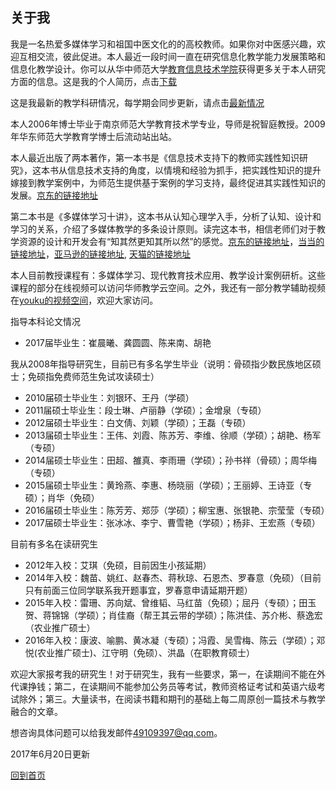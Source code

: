 ## 关于我 ##

我是一名热爱多媒体学习和祖国中医文化的的高校教师。如果你对中医感兴趣，欢迎互相交流，彼此促进。本人最近一段时间一直在研究信息化教学能力发展策略和信息化教学设计。你可以从华中师范大学[教育信息技术学院](http://it.ccnu.edu.cn/teacherdetail/index/57.html)获得更多关于本人研究方面的信息。这是我的个人简历，点击[下载](http://4instructor.com/vita.pdf)

这是我最新的教学科研情况，每学期会同步更新，请点击[最新情况](http://4instructor.com/#!new.md)

本人2006年博士毕业于南京师范大学教育技术学专业，导师是祝智庭教授。2009年华东师范大学教育学博士后流动站出站。

本人最近出版了两本著作，第一本书是《信息技术支持下的教师实践性知识研究》，这本书从信息技术支持的角度，以情境和经验为抓手，把实践性知识的提升嫁接到教学案例中，为师范生提供基于案例的学习支持，最终促进其实践性知识的发展。[京东的链接地址](http://item.jd.com/11380173.html)

第二本书是《多媒体学习十讲》，这本书从认知心理学入手，分析了认知、设计和学习的关系，介绍了多媒体教学的多条设计原则。读完这本书，相信老师们对于教学资源的设计和开发会有“知其然更知其所以然”的感觉。[京东的链接地址](http://item.jd.com/11795923.html)，[当当的链接地址](http://product.dangdang.com/23793648.html)，[亚马逊的链接地址](http://www.amazon.cn/%E5%A4%9A%E5%AA%92%E4%BD%93%E5%AD%A6%E4%B9%A0%E5%8D%81%E8%AE%B2-%E6%9D%8E%E6%96%87%E6%98%8A/dp/B0177P6OM8/), [天猫的链接地址](https://detail.tmall.com/item.htm?spm=a220m.1000858.1000725.6.B813iL&id=522982142484&areaId=420100&cat_id=2&rn=404ab6f059bb2af1cd5230fdc069200a&user_id=2080027853&is_b=1)


本人目前教授课程有：多媒体学习、现代教育技术应用、教学设计案例研析。这些课程的部分在线视频可以访问华师教学云空间。之外，我还有一部分教学辅助视频在[youku的视频空间](http://i.youku.com/u/UMzQyNDYwNjEy)，欢迎大家访问。


指导本科论文情况
- 2017届毕业生：崔晨曦、龚圆圆、陈来南、胡艳


我从2008年指导研究生，目前已有多名学生毕业（说明：骨硕指少数民族地区硕士；免硕指免费师范生免试攻读硕士）

- 2010届硕士毕业生：刘银环、王丹（学硕）
- 2011届硕士毕业生：段士琳、卢丽静（学硕）；金增泉（专硕）
- 2012届硕士毕业生：白文倩、刘颖（学硕）；王磊（专硕）
- 2013届硕士毕业生：王伟、刘霞、陈苏芳、李维、徐顺（学硕）；胡艳、杨军（专硕）
- 2014届硕士毕业生：田超、雒真、李雨珊（学硕）；孙书祥（骨硕）；周华梅（专硕）
- 2015届硕士毕业生：黄玲燕、李惠、杨晓丽（学硕）；王丽婷、王诗亚（专硕）；肖华（免硕）
- 2016届硕士毕业生：陈芳芳、郑莎（学硕）；柳宝惠、张银艳、宗莹莹（专硕）
- 2017届硕士毕业生：张冰冰、李宁、曹雪艳（学硕）；杨非、王宏燕（专硕）


目前有多名在读研究生

- 2012年入校：艾琪（免硕，目前因生小孩延期）
- 2014年入校：魏苗、姚红、赵春杰、蒋秋琼、石恩杰、罗春意（免硕）（目前只有前面三位同学联系我开题事宜，罗春意申请延期开题）
- 2015年入校：雷珊、苏向斌、曾维韬、马红苗（免硕）；屈丹（专硕）；田玉贺、蒋锦锦（学硕）；肖佳裔（帮王其云带的学硕）；陈洪佳、苏介彬、蔡逸宏（农业推广硕士）
- 2016年入校：康波、喻鹏、黄冰凝（专硕）；冯霞、吴雪梅、陈云（学硕）；邓悦(农业推广硕士)、江守明（免硕）、洪晶（在职教育硕士） 



欢迎大家报考我的研究生！对于研究生，我有一些要求，第一，在读期间不能在外代课挣钱；第二，在读期间不能参加公务员等考试，教师资格证考试和英语六级考试除外；第三。大量读书，在阅读书籍和期刊的基础上每二周原创一篇技术与教学融合的文章。

想咨询具体问题可以给我发邮件[49109397@qq.com](mailto:49109397@qq.com)。

2017年6月20日更新

[回到首页](http://4instructor.com/#!index.md)

